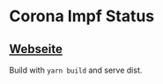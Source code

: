 # Corona Impf Status

## [Webseite](https://corona-impf-status.de)

Build with ```yarn build``` and serve dist.
